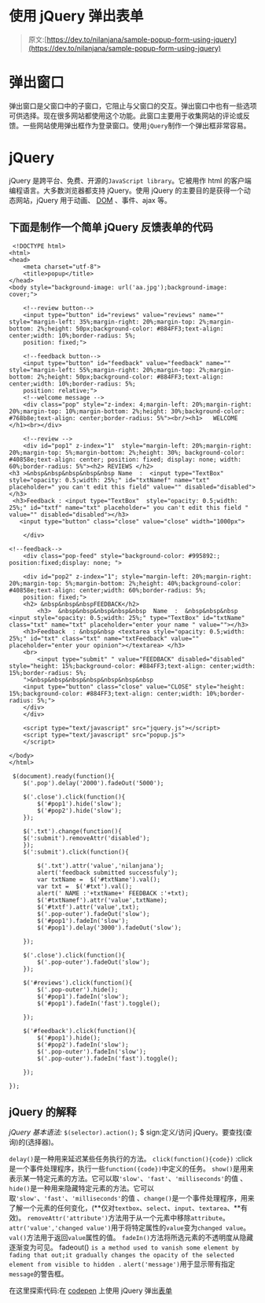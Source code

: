 # 使用 jQuery 弹出表单

> 原文:[https://dev.to/nilanjana/sample-popup-form-using-jquery](https://dev.to/nilanjana/sample-popup-form-using-jquery)

# [](#popup-window)弹出窗口

弹出窗口是父窗口中的子窗口，它阻止与父窗口的交互。弹出窗口中也有一些选项可供选择。现在很多网站都使用这个功能。此窗口主要用于收集网站的评论或反馈。一些网站使用弹出框作为登录窗口。使用`jQuery`制作一个弹出框非常容易。

# [](#jquery)jQuery

jQuery 是跨平台、免费、开源的`JavaScript library`。它被用作 html 的客户端编程语言。大多数浏览器都支持 jQuery。使用 jQuery 的主要目的是获得一个动态网站，jQuery 用于动画、 [DOM](https://www.w3.org/TR/WD-DOM/introduction.html) 、事件、ajax 等。

## 下面是制作一个简单 jQuery 反馈表单的代码

```
 <!DOCTYPE html>
<html>
<head>
    <meta charset="utf-8">
    <title>popup</title>
</head>  
<body style="background-image: url('aa.jpg');background-image: cover;">

    <!--review button-->
    <input type="button" id="reviews" value="reviews" name="" style="margin-left: 35%;margin-right: 20%;margin-top: 2%;margin-bottom: 2%;height: 50px;background-color: #884FF3;text-align: center;width: 10%;border-radius: 5%;
    position: fixed;">

    <!--feedback button-->
    <input type="button" id="feedback" value="feedback" name="" style="margin-left: 55%;margin-right: 20%;margin-top: 2%;margin-bottom: 2%;height: 50px;background-color: #884FF3;text-align: center;width: 10%;border-radius: 5%;
    position: relative;">
    <!--welcome message -->
    <div class="pop" style="z-index: 4;margin-left: 20%;margin-right: 20%;margin-top: 10%;margin-bottom: 2%;height: 30%;background-color: #768b8e;text-align: center;border-radius: 5%"><br/><h1>   WELCOME </h1><br></div>

    <!--review -->
    <div id="pop1" z-index="1"  style="margin-left: 20%;margin-right: 20%;margin-top: 5%;margin-bottom: 2%;height: 30%; background-color: #40858e;text-align: center; position: fixed; display: none; width: 60%;border-radius: 5%"><h2> REVIEWS </h2>
<h3 >&nbsp&nbsp&nbsp&nbsp&nbsp Name  :  <input type="TextBox" style="opacity: 0.5;width: 25%;" id="txtNamef" name="txt" placeholder=" you can't edit this field" value="" disabled="disabled"></h3>
 <h3>Feedback : <input type="TextBox"  style="opacity: 0.5;width: 25%;" id="txtf" name="txt" placeholder=" you can't edit this field " value="" disabled="disabled"></h3>
   <input type="button" class="close" value="close" width="1000px">

    </div>

<!--feedback-->
    <div class="pop-feed" style="background-color: #995892:; position:fixed;display: none; ">

    <div id="pop2" z-index="1"; style="margin-left: 20%;margin-right: 20%;margin-top: 5%;margin-bottom: 2%;height: 40%;background-color: #40858e;text-align: center;width: 60%;border-radius: 5%;
    position: fixed;">
    <h2> &nbsp&nbsp&nbspFEEDBACK</h2>
        <h3>  &nbsp&nbsp&nbsp&nbsp&nbsp  Name  :  &nbsp&nbsp&nbsp <input style="opacity: 0.5;width: 25%;" type="TextBox" id="txtName" class="txt" name="txt" placeholder="enter your name " value=""></h3>
    <h3>Feedback  : &nbsp&nbsp <textarea style="opacity: 0.5;width: 25%;" id="txt" class="txt" name="txtFeedback" value="" placeholder="enter your opinion"></textarea> </h3>
    <br>
        <input type="submit" " value="FEEDBACK" disabled="disabled" style="height: 15%;background-color: #884FF3;text-align: center;width: 15%;border-radius: 5%;
    ">&nbsp&nbsp&nbsp&nbsp&nbsp&nbsp&nbsp
    <input type="button" class="close" value="CLOSE" style="height: 15%;background-color: #884FF3;text-align: center;width: 10%;border-radius: 5%;">
    </div>
    </div>

    <script type="text/javascript" src="jquery.js"></script>
    <script type="text/javascript" src="popup.js">
    </script>

</body>
</html> 
```

```
 $(document).ready(function(){
    $('.pop').delay('2000').fadeOut('5000');

    $('.close').click(function(){
        $('#pop1').hide('slow');
        $('#pop2').hide('slow');
    });

    $('.txt').change(function(){
    $(':submit').removeAttr('disabled');
    });
    $(':submit').click(function(){

        $('.txt').attr('value','nilanjana');
        alert('feedback submitted successfuly');
        var txtName =  $('#txtName').val();
        var txt =  $('#txt').val();
        alert(' NAME :'+txtName+' FEEDBACK :'+txt);
        $('#txtNamef').attr('value',txtName);
        $('#txtf').attr('value',txt);
        $('.pop-outer').fadeOut('slow');
        $('#pop1').fadeIn('slow');
        $('#pop1').delay('3000').fadeOut('slow');

    });

    $('.close').click(function(){
        $('.pop-outer').fadeOut('slow');
    });

    $('#reviews').click(function(){
        $('.pop-outer').hide();
        $('#pop1').fadeIn('slow');
        $('#pop1').fadeIn('fast').toggle();

    });

    $('#feedback').click(function(){
        $('#pop1').hide();
        $('#pop2').fadeIn('slow');
        $('.pop-outer').fadeIn('slow');
        $('.pop-outer').fadeIn('fast').toggle();

    });

}); 
```

## jQuery 的解释

*jQuery 基本语法:* `$(selector).action();`
$ sign:定义/访问 jQuery。要查找(查询)的(选择器)。

`delay()`是一种用来延迟某些任务执行的方法。
`click(function(){code})` :click 是一个事件处理程序，执行一些`function({code})`中定义的任务。
`show()`是用来表示某一特定元素的方法。它可以取`'slow'`、`'fast'`、`'milliseconds'`的值
、`hide()`是一种用来隐藏特定元素的方法。它可以取`'slow'`、`'fast'`、`'milliseconds'`的值
、`change()`是一个事件处理程序，用来了解一个元素的任何变化，(**仅对`textbox`、`select`、`input`、`textarea`、**有效)。
`removeAttr('attribute')`方法用于从一个元素中移除`attribute`。
`attr('value','changed value')`用于将特定属性的`value`变为`changed value`。
`val()`方法用于返回`value`属性的值。
`fadeIn()`方法将所选元素的不透明度从隐藏逐渐变为可见。
fadeout() `is a method used to vanish some element by fading that out;it gradually changes the opacity of the selected element from visible to hidden .`
`alert('message')`用于显示带有指定`message`的警告框。

在这里探索代码:在 [codepen](https://codepen.io/) 上使用 jQuery
弹出[表单](https://codepen.io/nilanjana9/pen/Bdxeox?editors=1000#0)